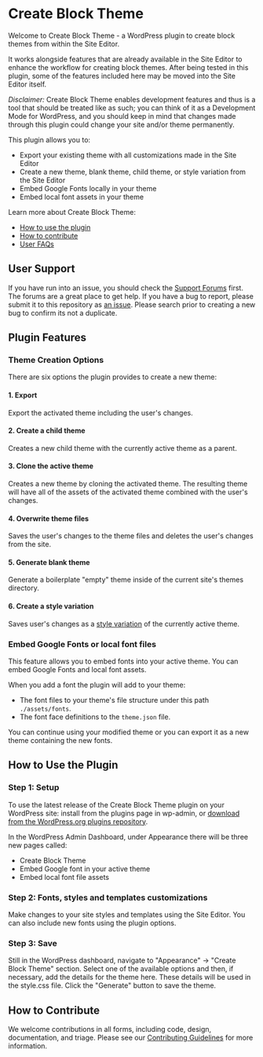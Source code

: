 # Create Block Theme

Welcome to Create Block Theme - a WordPress plugin to create block themes from within the Site Editor.

It works alongside features that are already available in the Site Editor to enhance the workflow for creating block themes. After being tested in this plugin, some of the features included here may be moved into the Site Editor itself.

*Disclaimer:* Create Block Theme enables development features and thus is a tool that should be treated like as such; you can think of it as a Development Mode for WordPress, and you should keep in mind that changes made through this plugin could change your site and/or theme permanently.

This plugin allows you to:

- Export your existing theme with all customizations made in the Site Editor
- Create a new theme, blank theme, child theme, or style variation from the Site Editor
-   Embed Google Fonts locally in your theme
-   Embed local font assets in your theme

Learn more about Create Block Theme:

- [How to use the plugin](#how-to-use-the-plugin)
- [How to contribute](#how-to-contribute)
- [User FAQs](https://wordpress.org/plugins/create-block-theme/)

## User Support

If you have run into an issue, you should check the [Support Forums](https://wordpress.org/support/plugin/create-block-theme/) first. The forums are a great place to get help. If you have a bug to report, please submit it to this repository as [an issue](https://github.com/WordPress/create-block-theme/issues). Please search prior to creating a new bug to confirm its not a duplicate.

## Plugin Features

### Theme Creation Options

There are six options the plugin provides to create a new theme:

#### 1. Export

Export the activated theme including the user's changes.

#### 2. Create a child theme

Creates a new child theme with the currently active theme as a parent.

#### 3. Clone the active theme

Creates a new theme by cloning the activated theme. The resulting theme will have all of the assets of the activated theme combined with the user's changes.

#### 4. Overwrite theme files

Saves the user's changes to the theme files and deletes the user's changes from the site.

#### 5. Generate blank theme

Generate a boilerplate "empty" theme inside of the current site's themes directory.

#### 6. Create a style variation

Saves user's changes as a [style variation](https://developer.wordpress.org/themes/advanced-topics/theme-json/#global-styles-variations) of the currently active theme.

### Embed Google Fonts or local font files

This feature allows you to embed fonts into your active theme. You can embed Google Fonts and local font assets.

When you add a font the plugin will add to your theme:

-   The font files to your theme's file structure under this path `./assets/fonts`.
-   The font face definitions to the `theme.json` file.

You can continue using your modified theme or you can export it as a new theme containing the new fonts.

## How to Use the Plugin

### Step 1: Setup

To use the latest release of the Create Block Theme plugin on your WordPress site: install from the plugins page in wp-admin, or [download from the WordPress.org plugins repository](https://wordpress.org/plugins/create-block-theme).

In the WordPress Admin Dashboard, under Appearance there will be three new pages called:

-   Create Block Theme
-   Embed Google font in your active theme
-   Embed local font file assets

### Step 2: Fonts, styles and templates customizations

Make changes to your site styles and templates using the Site Editor. You can also include new fonts using the plugin options.

### Step 3: Save

Still in the WordPress dashboard, navigate to "Appearance" -> "Create Block Theme" section. Select one of the available options and then, if necessary, add the details for the theme here. These details will be used in the style.css file. Click the "Generate" button to save the theme.

## How to Contribute

We welcome contributions in all forms, including code, design, documentation, and triage. Please see our [Contributing Guidelines](/CONTRIBUTING.md) for more information.
